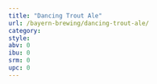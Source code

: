 ```yaml
---
title: "Dancing Trout Ale"
url: /bayern-brewing/dancing-trout-ale/
category: 
style: 
abv: 0
ibu: 0
srm: 0
upc: 0
---
```


